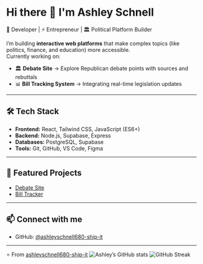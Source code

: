 
# Hi there 👋 I'm Ashley Schnell

🚀 Developer | ⚡ Entrepreneur | 🏛 Political Platform Builder  

I’m building **interactive web platforms** that make complex topics (like politics, finance, and education) more accessible.  
Currently working on:  
- 🏛 **Debate Site** → Explore Republican debate points with sources and rebuttals  
- 📊 **Bill Tracking System** → Integrating real-time legislation updates  
 

---

## 🛠️ Tech Stack
- **Frontend:** React, Tailwind CSS, JavaScript (ES6+)
- **Backend:** Node.js, Supabase, Express
- **Databases:** PostgreSQL, Supabase
- **Tools:** Git, GitHub, VS Code, Figma

---

## 🌟 Featured Projects
- [Debate Site](https://github.com/ashleyschnell680-ship-it/debate-site-final-full)  
- [Bill Tracker](https://github.com/ashleyschnell680-ship-it/bill-tracker)  

---

## 📫 Connect with me
- GitHub: [@ashleyschnell680-ship-it](https://github.com/ashleyschnell680-ship-it)  

---
⭐️ From [ashleyschnell680-ship-it](https://github.com/ashleyschnell680-ship-it)
![Ashley’s GitHub stats](https://github-readme-stats.vercel.app/api?username=ashleyschnell680-ship-it&show_icons=true&theme=radical)
![GitHub Streak](https://streak-stats.demolab.com?user=ashleyschnell680-ship-it&theme=radical)
